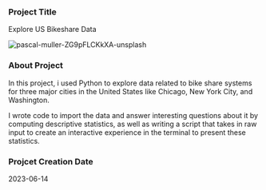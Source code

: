 ### Project Title
Explore US Bikeshare Data


![pascal-muller-ZG9pFLCKkXA-unsplash](https://github.com/user-attachments/assets/d6f44460-0cef-4fb9-8eeb-ad11c64fb2be)



### About Project 
In this project, i used Python to explore data related to bike share systems for three major cities in the United States like Chicago, New York City, and Washington. 

I wrote code to import the data and answer interesting questions about it by computing descriptive statistics, as well as writing a script that takes in raw input to create an interactive experience in the terminal to present these statistics.

### Projcet Creation Date
2023-06-14
